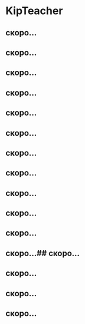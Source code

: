 #  KipTeacher

## скоро...

## скоро...

## скоро...

## скоро...
## скоро...

## скоро...

## скоро...

## скоро...
## скоро...

## скоро...

## скоро...

## скоро...## скоро...

## скоро...

## скоро...

## скоро...

